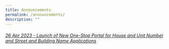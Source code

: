 ```yaml
---
title: Announcements
permalink: /announcements/
description: ""
---
```

<h6><a href="/circulars/2023-01/">26 Apr 2023 - Launch of New One-Stop Portal for House and Unit Number and Street and Building Name Applications</a></h6>